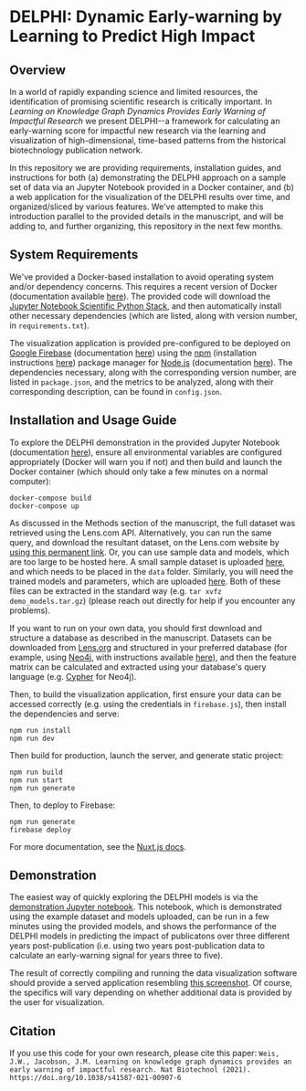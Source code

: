 # DELPHI: Dynamic Early-warning by Learning to Predict High Impact

## Overview
In a world of rapidly expanding science and limited resources, the identification of promising scientific research is critically important. In _Learning on Knowledge Graph Dynamics Provides Early Warning of Impactful Research_ we present DELPHI--a framework for calculating an early-warning score for impactful new research via the learning and visualization of high-dimensional, time-based patterns from the historical biotechnology publication network. 

In this repository we are providing requirements, installation guides, and instructions for both (a) demonstrating the DELPHI approach on a sample set of data via an Jupyter Notebook provided in a Docker container, and (b) a web application for the visualization of the DELPHI results over time, and organized/sliced by various features. We've attempted to make this introduction parallel to the provided details in the manuscript, and will be adding to, and further organizing, this repository in the next few months. 

## System Requirements
We've provided a Docker-based installation to avoid operating system and/or dependency concerns. This requires a recent version of Docker (documentation available [here](https://www.docker.com/get-started)). The provided code will download the [Jupyter Notebook Scientific Python Stack](https://github.com/jupyter/docker-stacks), and then automatically install other necessary dependencies (which are listed, along with version number, in `requirements.txt`).

The visualization application is provided pre-configured to be deployed on [Google Firebase](https://firebase.google.com) (documentation [here](https://firebase.google.com/docs/web/setup)) using the [npm](https://www.npmjs.com) (installation instructions [here](https://www.npmjs.com/get-npm)) package manager for [Node.js](https://nodejs.org/en/) (documentation [here](https://nodejs.org/en/docs/)). The dependencies necessary, along with the corresponding version number, are listed in `package.json`, and the metrics to be analyzed, along with their corresponding description, can be found in `config.json`. 

## Installation and Usage Guide
To explore the DELPHI demonstration in the provided Jupyter Notebook (documentation [here](https://jupyter.org)), ensure all environmental variables are configured appropriately (Docker will warn you if not) and then build and launch the Docker container (which should only take a few minutes on a normal computer):
```
docker-compose build
docker-compose up
```
As discussed in the Methods section of the manuscript, the full dataset was retrieved using the Lens.com API. Alternatively, you can run the same query, and download the resultant dataset, on the Lens.com website by [using this permanent link](https://link.lens.org/qBFxA8CRBVe). Or, you can use sample data and models, which are too large to be hosted here. A small sample dataset is uploaded [here](https://www.dropbox.com/t/EUCBcz6dGrY5c7X1), and which needs to be placed in the `data` folder. Similarly, you will need the trained models and parameters, which are uploaded [here](https://www.dropbox.com/t/B0NzYvQlb6ppJX3c). Both of these files can be extracted in the standard way (e.g. `tar xvfz demo_models.tar.gz`) (please reach out directly for help if you encounter any problems). 

If you want to run on your own data, you should first download and structure a database as described in the manuscript. Datasets can be downloaded from [Lens.org](https://www.lens.org) and structured in your preferred database (for example, using [Neo4j](https://neo4j.com), with instructions available [here](https://neo4j.com/neo4j-graph-database/)), and then the feature matrix can be calculated and extracted using your database's query language (e.g. [Cypher](https://neo4j.com/developer/cypher/) for Neo4j). 

Then, to build the visualization application, first ensure your data can be accessed correctly (e.g. using the credentials in `firebase.js`), then install the dependencies and serve:
```
npm run install
npm run dev
```
Then build for production, launch the server, and generate static project: 
```
npm run build
npm run start
npm run generate
```
Then, to deploy to Firebase: 
```
npm run generate
firebase deploy
```
For more documentation, see the [Nuxt.js docs](https://nuxtjs.org). 

## Demonstration
The easiest way of quickly exploring the DELPHI models is via the [demonstration Jupyter notebook](notebooks/delphi_example_demo.ipynb). This notebook, which is demonstrated using the example dataset and models uploaded, can be run in a few minutes using the provided models, and shows the performance of the DELPHI models in predicting the impact of publicatons over three different years post-publication (i.e. using two years post-publication data to calculate an early-warning signal for years three to five). 

The result of correctly compiling and running the data visualization software should provide a served application resembling [this screenshot](SSEscreenshot.png). Of course, the specifics will vary depending on whether additional data is provided by the user for visualization.

## Citation
If you use this code for your own research, please cite this paper:
```Weis, J.W., Jacobson, J.M. Learning on knowledge graph dynamics provides an early warning of impactful research. Nat Biotechnol (2021). https://doi.org/10.1038/s41587-021-00907-6```

